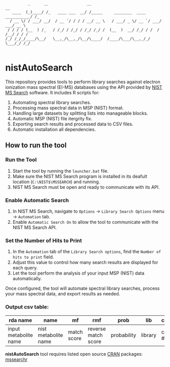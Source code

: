 ``` 
          _      __                 __                                     __  
   ____  (_)____/ /_   ____ ___  __/ /_____     ________  ____ ___________/ /_ 
  / __ \/ / ___/ __/  / __ `/ / / / __/ __ \   / ___/ _ \/ __ `/ ___/ ___/ __ \
 / / / / (__  ) /_   / /_/ / /_/ / /_/ /_/ /  (__  )  __/ /_/ / /  / /__/ / / /
/_/ /_/_/____/\__/   \__,_/\__,_/\__/\____/  /____/\___/\__,_/_/   \___/_/ /_/ 
                                                                               
```                                                                         

# nistAutoSearch

This repository provides tools to perform library searches against electron ionization mass spectral (EI-MS) databases using the API provided by [NIST MS Search](https://chemdata.nist.gov/mass-spc/ms-search/downloads/) software. It includes R scripts for:



1. Automating spectral library searches.
2. Processing mass spectral data in MSP (NIST) format.
3. Handling large datasets by splitting lists into manageable blocks.
4. Automatic MSP (NIST) file itergrity fix.
5. Exporting search results and processed data to CSV files.
6. Automatic installation all dependencies.
 
## How to run the tool
### Run the Tool

1. Start the tool by running the `launcher.bat` file.
2. Make sure the NIST MS Search program is installed in its deafult location (`C:\NIST$\MSSEARCH`) and running.
3. NIST MS Search must be open and ready to communicate with its API.

### Enable Automatic Search

1. In NIST MS Search, navigate to `Options` -> `Library Search Options` menu -> `Automation` tab.
2. Enable `Automatic Search On` to allow the tool to communicate with the NIST MS Search API.

### Set the Number of Hits to Print

1. In the `Automation` tab of the `Library Search options`, find the `Number of hits to print` field.
2. Adjust this value to control how many search results are displayed for each query.
3. Let the tool perform the analysis of your input MSP (NIST) data automatically.

Once configured, the tool will automate spectral library searches, process your mass spectral data, and export results as needed.

### Output csv table:

| rda name | name      | mf           | rmf          | prob       | lib     | cas       | formula | mw             | id  | ri              |
|----------|-----------|--------------|--------------|------------|---------|-----------|---------|----------------|-----|-----------------|
| input metabolite name | nist metabolite name | match score  | reverse match score | probability | library | cas #    | formula | molecular weight | id # | retention index |



**nistAutoSearch** tool requires listed open source [CRAN](https://cran.r-project.org) packages: [mssearchr](https://github.com/AndreySamokhin/mssearchr)


